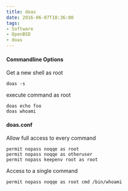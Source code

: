 ```yaml
---
title: doas
date: 2016-06-07T18:36:00
tags: 
- Software
- OpenBSD
- doas
---
```


#### Commandline Options

Get a new shell as root

    doas -s

execute command as root

    doas echo foo
    doas whoami

#### doas.conf

Allow full access to every command

    permit nopass noqqe as root
    permit nopass noqqe as otheruser
    permit nopass keepenv root as root

Access to a single command

    permit nopass noqqe as root cmd /bin/whoami